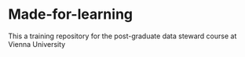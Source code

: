 # Made-for-learning
This a training repository for the post-graduate data steward course at Vienna University
